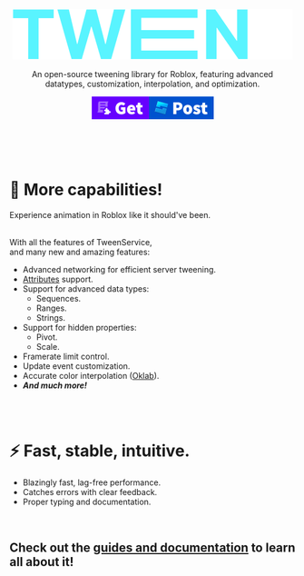 <div align="center">

<img src="./Logo.png"></img>

An open-source tweening library for Roblox, featuring advanced<br>
datatypes, customization, interpolation, and optimization.

[<img src="https://raw.githubusercontent.com/AlexanderLindholt/LinkButtons/refs/heads/main/Static/Module.png"></img>](https://create.roblox.com/store/asset/100081703118723) ​ [<img src="https://raw.githubusercontent.com/AlexanderLindholt/LinkButtons/refs/heads/main/Static/Devforum.png"></img>](https://devforum.roblox.com/t/3599638)
</div>
<br>
​<br>
<br>

# 🌟 More capabilities!
Experience animation in Roblox like it should've been.<br>
<br>

With all the features of TweenService,<br>
and many new and amazing features:
- Advanced networking for efficient server tweening.
- [Attributes](https://create.roblox.com/docs/scripting/attributes) support.
- Support for advanced data types:
  - Sequences.
  - Ranges.
  - Strings.
- Support for hidden properties:
  - Pivot.
  - Scale.
- Framerate limit control.
- Update event customization.
- Accurate color interpolation ([Oklab](https://observablehq.com/@aras-p/oklab-interpolation-test)).
- ***And much more!***
<br>
<br>

# ⚡ Fast, stable, intuitive.
- Blazingly fast, lag-free performance.
- Catches errors with clear feedback.
- Proper typing and documentation.
​<br>
<br>


## Check out the [guides and documentation](https://alexxander.gitbook.io/tweenplus) to learn all about it!
<br>
